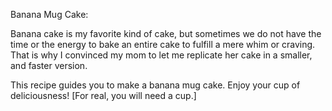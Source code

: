 Banana Mug Cake:

Banana cake is my favorite kind of cake, but sometimes we do not have the time or the energy to bake an entire cake to fulfill a mere whim or craving. That is why I convinced my mom to let me replicate her cake in a smaller, and faster version. 

This recipe guides you to make a banana mug cake. Enjoy your cup of deliciousness! [For real, you will need a cup.]